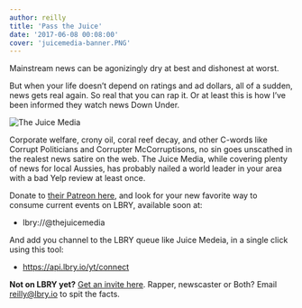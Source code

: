 ```yaml
---
author: reilly
title: 'Pass the Juice'
date: '2017-06-08 00:08:00'
cover: 'juicemedia-banner.PNG'
---
```

Mainstream news can be agonizingly dry at best and dishonest at worst.
 
But when your life doesn’t depend on ratings and ad dollars, all of a sudden, news gets real again. So real that you can rap it. Or at least this is how I’ve been informed they watch news Down Under.
 
![The Juice Media](/img/news/juicemedia-inline.PNG)
 
Corporate welfare, crony oil, coral reef decay, and other C-words like Corrupt Politicians and Corrupter McCorruptisons, no sin goes unscathed in the realest news satire on the web. The Juice Media, while covering plenty of news for local Aussies, has probably nailed a world leader in your area with a bad Yelp review at least once.
 
Donate to [their Patreon here](https://www.patreon.com/TheJuiceMedia), and look for your new favorite way to consume current events on LBRY, available soon at:
 
- lbry://@thejuicemedia
 
And add you channel to the LBRY queue like Juice Medeia,  in a single click using this tool:
 
- https://api.lbry.io/yt/connect
 
**Not on LBRY yet?** [Get an invite here](https://lbry.io/get). Rapper, newscaster or Both? Email reilly@lbry.io to spit the facts.
